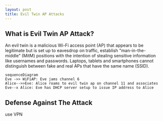 ```yaml
---
layout: post
title: Evil Twin AP Attacks
---
```


## What is Evil Twin AP Attack?

An evil twin is a malicious Wi-Fi access point (AP) that appears to be legitimate but is set up to eavesdrop on traffic, establish "man-in-the-middle" (MitM) positions with the intention of stealing sensitive information like usernames and passwords. Laptops, tablets and smartphones cannot distinguish between fake and real APs that have the same name (SSID).

```mermaid
sequenceDiagram
Eve ->> WiFiAP: Eve jams channel 6
Alice-->>Eve: Alice roams to evil twin ap on channel 11 and associates
Eve--x Alice: Eve has DHCP server setup to issue IP address to Alice
```

## Defense Against The Attack
use VPN
<!--stackedit_data:
eyJoaXN0b3J5IjpbODA0MDE4MDA1LDMwMTkwNTk1MF19
-->